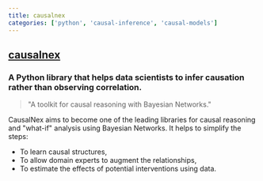 ```yaml
---
title: causalnex
categories: ['python', 'causal-inference', 'causal-models']
---
```

## [causalnex](https://github.com/mckinsey/causalnex)

### A Python library that helps data scientists to infer causation rather than observing correlation.


> "A toolkit for causal reasoning with Bayesian Networks."

CausalNex aims to become one of the leading libraries for causal reasoning and "what-if" analysis using Bayesian Networks. It helps to simplify the steps:
 - To learn causal structures,
 - To allow domain experts to augment the relationships,
 - To estimate the effects of potential interventions using data.
